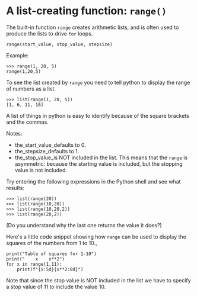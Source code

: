 # A list-creating function: `range()`

The built-in function `range` creates arithmetic lists, and is often
used to produce the lists to drive `for` loops.

    range(start_value, stop_value, stepsize)

Example:

    >>> range(1, 20, 5)
    range(1,20,5)

To see the list created by `range` you need to tell python to display
the range of numbers as a list.

    >>> list(range(1, 20, 5))
    [1, 6, 11, 16]

A list of things in python is easy to identify because of the square
brackets and the commas.

Notes:

-   the_start_value_defaults to 0.
-   the_stepsize_defaults to 1.
-   the_stop_value_is NOT included in the list. This means that
    the `range` is asymmetric: because the starting value is included,
    but the stopping value is not included.

Try entering the following expressions in the Python shell and see what
results:

    >>> list(range(20))
    >>> list(range(10,20))
    >>> list(range(10,20,2))
    >>> list(range(20,2))

(Do you understand why the last one returns the value it does?)

Here's a little code snippet showing how `range` can be used to display
the squares of the numbers from 1 to 10.,

    print("Table of squares for 1-10")
    print("    x    x**2")
    for x in range(1,11):
        print(f"{x:5d}{x**2:8d}")

Note that since the stop value is NOT included in the list we have to
specify a stop value of 11 to include the value 10.
